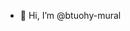 - 👋 Hi, I’m @btuohy-mural

<!---
btuohy-mural/btuohy-mural is a ✨ special ✨ repository because its `README.md` (this file) appears on your GitHub profile.
You can click the Preview link to take a look at your changes.
--->
